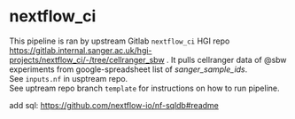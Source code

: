 # nextflow_ci

This pipeline is ran by upstream Gitlab `nextflow_ci` HGI repo https://gitlab.internal.sanger.ac.uk/hgi-projects/nextflow_ci/-/tree/cellranger_sbw .
It pulls cellranger data of @sbw experiments from google-spreadsheet list of *sanger_sample_ids*.     
See `inputs.nf` in usptream repo.    
See uptream repo branch `template` for instructions on how to run pipeline.

add sql:
https://github.com/nextflow-io/nf-sqldb#readme
